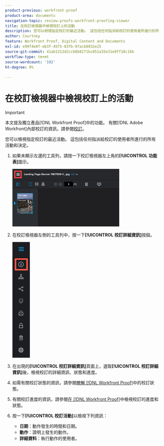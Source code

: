 ```yaml
---
product-previous: workfront-proof
product-area: documents
navigation-topic: review-proofs-workfront-proofing-viewer
title: 在校訂檢視器中檢視校訂上的活動
description: 您可以檢視指定校訂的最近活動。 這包括任何指派給校訂的使用者所進行的所有活動和決定。
author: Courtney
feature: Workfront Proof, Digital Content and Documents
exl-id: e99f4e8f-eb3f-4575-83fb-97acb8932e25
source-git-commit: 41ab1312d2ccb8b8271bc851a35e31e9ff18c16b
workflow-type: tm+mt
source-wordcount: '192'
ht-degree: 0%

---
```


# 在校訂檢視器中檢視校訂上的活動

>[!IMPORTANT]
>
>本文提及獨立產品[!DNL Workfront Proof]中的功能。 有關[!DNL Adobe Workfront]內部校訂的資訊，請參閱[校訂](../../../review-and-approve-work/proofing/proofing.md)。

您可以檢視指定校訂的最近活動。 這包括任何指派給校訂的使用者所進行的所有活動和決定。

1. 如果未顯示左邊的工具列，請按一下校訂檢視器左上角的&#x200B;**[!UICONTROL 功能表]**&#x200B;圖示。

   ![](assets/menu-icon-in-proofing-viewer-350x188.png)

1. 在校訂檢視器左側的工具列中，按一下&#x200B;**[!UICONTROL 校訂詳細資訊]**&#x200B;按鈕。

   ![Proofing_Viewer_toolbar_button_-_Proof_details.png](assets/proofing-viewer-toolbar-button---proof-details.png)

1. 在出現的&#x200B;**[!UICONTROL 校訂詳細資訊]**&#x200B;頁面上，選取&#x200B;**[!UICONTROL 校訂詳細資訊]**&#x200B;後，檢視校訂的詳細資訊、狀態和進度。

1. 如需有關校訂狀態的資訊，請參閱[瞭解 [!DNL Workfront Proof]](../../../workfront-proof/wp-work-proofsfiles/manage-your-work/proof-state.md)中的校訂狀態。

1. 有關校訂進度的資訊，請參閱[在 [!DNL Workfront Proof]](../../../workfront-proof/wp-work-proofsfiles/manage-your-work/view-progress-and-status-of-proof.md)中檢視校訂的進度和狀態。
1. 按一下&#x200B;**[!UICONTROL 校訂活動]**&#x200B;以檢視下列資訊：

   * **日期**：動作發生的時間和日期。
   * **動作**：證明上發生的動作。
   * **詳細資料**：執行動作的使用者。
